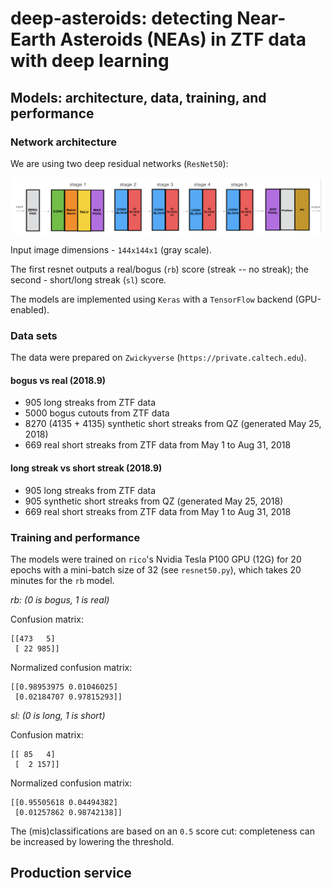 # deep-asteroids: detecting Near-Earth Asteroids (NEAs) in ZTF data with deep learning

## Models: architecture, data, training, and performance

### Network architecture

We are using two deep residual networks (`ResNet50`):

![](doc/resnet.png) 

Input image dimensions - `144x144x1` (gray scale).

The first resnet outputs a real/bogus (`rb`) score (streak -- no streak); the second - short/long streak (`sl`) score.

The models are implemented using `Keras` with a `TensorFlow` backend (GPU-enabled). 


### Data sets

The data were prepared on `Zwickyverse` (`https://private.caltech.edu`).

#### bogus vs real (2018.9)

- 905 long streaks from ZTF data
- 5000 bogus cutouts from ZTF data
- 8270 (4135 + 4135) synthetic short streaks from QZ (generated May 25, 2018)
- 669 real short streaks from ZTF data from May 1 to Aug 31, 2018

#### long streak vs short streak (2018.9)  

- 905 long streaks from ZTF data
- 905 synthetic short streaks from QZ (generated May 25, 2018)
- 669 real short streaks from ZTF data from May 1 to Aug 31, 2018


### Training and performance

The models were trained on `rico`'s Nvidia Tesla P100 GPU (12G) 
for 20 epochs with a mini-batch size of 32 (see `resnet50.py`), which takes 20 minutes for the `rb` model.

*rb: (0 is bogus, 1 is real)*

Confusion matrix:
```
[[473   5]
 [ 22 985]]
```

Normalized confusion matrix:
```
[[0.98953975 0.01046025]
 [0.02184707 0.97815293]]
```

*sl: (0 is long, 1 is short)*

Confusion matrix:
```
[[ 85   4]
 [  2 157]]
```

Normalized confusion matrix:
```
[[0.95505618 0.04494382]
 [0.01257862 0.98742138]]
```

The (mis)classifications are based on an `0.5` score cut: completeness can be increased by lowering the threshold.


## Production service  

